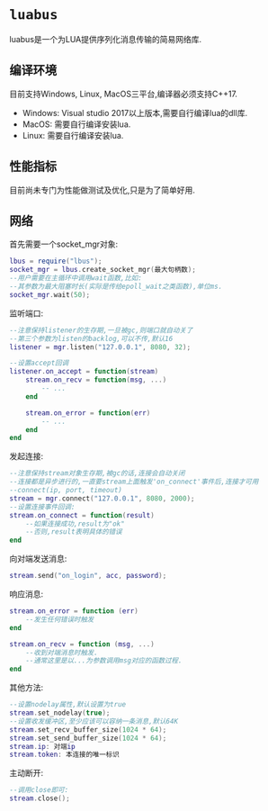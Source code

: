 # `luabus`

luabus是一个为LUA提供序列化消息传输的简易网络库.

## 编译环境

目前支持Windows, Linux, MacOS三平台,编译器必须支持C++17.

- Windows: Visual studio 2017以上版本,需要自行编译lua的dll库.
- MacOS: 需要自行编译安装lua.
- Linux: 需要自行编译安装lua.

## 性能指标

目前尚未专门为性能做测试及优化,只是为了简单好用.  

## 网络
首先需要一个socket\_mgr对象:

```lua
lbus = require("lbus");
socket_mgr = lbus.create_socket_mgr(最大句柄数);
--用户需要在主循环中调用wait函数,比如:
--其参数为最大阻塞时长(实际是传给epoll_wait之类函数),单位ms.
socket_mgr.wait(50);
```

监听端口:

```lua
--注意保持listener的生存期,一旦被gc,则端口就自动关了
--第三个参数为listen的backlog,可以不传,默认16
listener = mgr.listen("127.0.0.1", 8080, 32);

--设置accept回调
listener.on_accept = function(stream)
    stream.on_recv = function(msg, ...)
        -- ...
    end

    stream.on_error = function(err)
        -- ...
    end
end
```

发起连接:

```lua
--注意保持stream对象生存期,被gc的话,连接会自动关闭
--连接都是异步进行的,一直要stream上面触发'on_connect'事件后,连接才可用
--connect(ip, port, timeout)
stream = mgr.connect("127.0.0.1", 8080, 2000);
--设置连接事件回调:
stream.on_connect = function(result)
    --如果连接成功,result为"ok"
    --否则,result表明具体的错误
end
```

向对端发送消息:

```lua
stream.send("on_login", acc, password);
```

响应消息:

```lua
stream.on_error = function (err)
    --发生任何错误时触发
end

stream.on_recv = function (msg, ...)
    --收到对端消息时触发.
    --通常这里是以...为参数调用msg对应的函数过程.
end
```

其他方法:
```lua
--设置nodelay属性,默认设置为true
stream.set_nodelay(true);
--设置收发缓冲区,至少应该可以容纳一条消息,默认64K
stream.set_recv_buffer_size(1024 * 64);
stream.set_send_buffer_size(1024 * 64);
stream.ip: 对端ip
stream.token: 本连接的唯一标识
```

主动断开:

```lua
--调用close即可:
stream.close();
```

